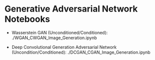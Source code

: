 # Generative Adversarial Network Notebooks

- Wasserstein GAN (Unconditioned/Conditioned): ./WGAN_CWGAN_Image_Generation.ipynb

- Deep Convolutional Generation Adversarial Network (Uncondition/Conditioned): ./DCGAN_CGAN_Image_Generation.ipynb
